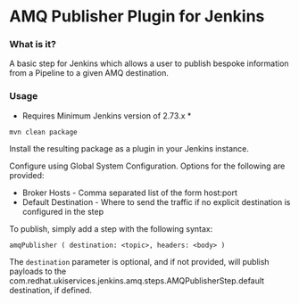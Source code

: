 # AMQ Publisher Plugin for Jenkins

### What is it?

A basic step for Jenkins which allows a user to publish bespoke information from a Pipeline to a given AMQ destination.

### Usage

* Requires Minimum Jenkins version of 2.73.x *

`mvn clean package`

Install the resulting package as a plugin in your Jenkins instance.

Configure using Global System Configuration. Options for the following are provided:

- Broker Hosts - Comma separated list of the form host:port
- Default Destination - Where to send the traffic if no explicit destination is configured in the step

To publish, simply add a step with the following syntax:

`amqPublisher ( destination: <topic>, headers: <body> )`

The `destination` parameter is optional, and if not provided, will publish payloads to the com.redhat.ukiservices.jenkins.amq.steps.AMQPublisherStep.default destination, if defined.
